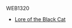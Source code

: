 WEB1320

<ul>
    <li> <a href="intro to html/index.html" target="_blank">Lore of the Black Cat</a></li>
</ul>